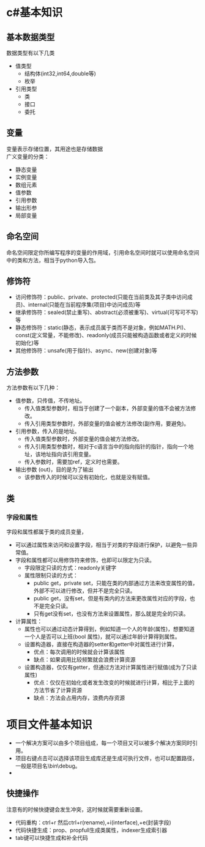 # c#基本知识  

## 基本数据类型
  数据类型有以下几类
- 值类型
  - 结构体(int32,int64,double等)
  - 枚举  
- 引用类型
  - 类  
  - 接口
  - 委托

## 变量
变量表示存储位置，其用途也是存储数据  
广义变量的分类：  
- 静态变量
- 实例变量
- 数组元素
- 值参数
- 引用参数
- 输出形参
- 局部变量

## 命名空间  
命名空间限定你所编写程序的变量的作用域，引用命名空间时就可以使用命名空间中的类和方法，相当于python导入包。  
## 修饰符  
- 访问修饰符：public、private、protected(只能在当前类及其子类中访问成员)、internal(只能在当前程序集(项目)中访问成员)等
- 继承修饰符：sealed(禁止重写)、abstract(必须被重写)、virtual(可写可不写)等
- 静态修饰符：static(静态，表示成员属于类而不是对象，例如MATH.PI)、const(定义常量，不能修改)、readonly(成员只能被构造函数或者定义的时候初始化)等
- 其他修饰符：unsafe(用于指针)、async、new(创建对象)等

## 方法参数  
方法参数有以下几种：  
- 值参数，只传值，不传地址。
  - 传入值类型参数时，相当于创建了一个副本，外部变量的值不会被方法修改。  
  - 传入引用类型参数时，外部变量的值会被方法修改(副作用，要避免)。  
- 引用参数，传入的是地址。
  - 传入值类型参数时，外部变量的值会被方法修改。
  - 传入引用类型参数时，相对于c语言当中的指向指针的指针，指向一个地址，该地址指向该引用变量。  
  - 传入参数时，需要加ref，定义时也需要。
- 输出参数 (out)，目的是为了输出
  - 该参数传入的时候可以没有初始化，也就是没有赋值。

## 类
### 字段和属性  
字段和属性都属于类的成员变量，  
- 可以通过属性来访问和设置字段，相当于对类的字段进行保护，以避免一些异常值。
- 字段和属性都可以用修饰符来修饰，也即可以限定为只读。
  - 字段限定只读的方式：readonly关键字
  - 属性限制只读的方式：
    - public get，private set，只能在类的内部通过方法来改变属性的值，外部不可以进行修改，但并不是完全只读。
    - public get，没有set，但是有类内的方法来更改属性对应的字段，也不是完全只读。
    - 只有get没有set，也没有方法来设置属性，那么就是完全的只读。
- 计算属性：
  - 属性也可以通过动态计算得到，例如知道一个人的年龄(属性)，想要知道一个人是否可以上班(bool 属性)，就可以通过年龄计算得到属性。
  - 设置构造器，直接在构造器的setter和getter中对属性进行计算，
    - 优点：每次调用的时候就会计算该属性
    - 缺点：如果调用比较频繁就会浪费计算资源
  - 设置构造器，仅仅有getter，但通过方法对计算属性进行赋值(成为了只读属性)
    - 优点：仅仅在初始化或者发生改变的时候就进行计算，相比于上面的方法节省了计算资源
    - 缺点：方法会占用内存，浪费内存资源

# 项目文件基本知识
- 一个解决方案可以由多个项目组成，每一个项目又可以被多个解决方案同时引用。
- 项目右键点击可以选择该项目生成库还是生成可执行文件，也可以配置路径，一般是项目名\bin\debug。
- 
## 快捷操作
注意有的时候快捷键会发生冲突，这时候就需要重新设置。  
- 代码重构：ctrl+r 然后ctrl+r(rename),+i(interface),+e(封装字段)
- 代码快捷生成：prop、propfull生成类属性，indexer生成索引器
- tab键可以快捷生成和补全代码


